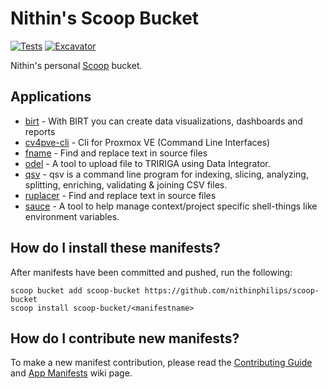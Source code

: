 # Nithin's Scoop Bucket

[![Tests](https://github.com/nithinphilips/scoop-bucket/actions/workflows/ci.yml/badge.svg)](https://github.com/nithinphilips/scoop-bucket/actions/workflows/ci.yml) [![Excavator](https://github.com/nithinphilips/scoop-bucket/actions/workflows/excavator.yml/badge.svg)](https://github.com/nithinphilips/scoop-bucket/actions/workflows/excavator.yml)

Nithin's personal [Scoop](https://scoop.sh) bucket.

## Applications

* [birt](https://eclipse-birt.github.io/birt-website) - With BIRT you can create data visualizations, dashboards and reports
* [cv4pve-cli](https://github.com/Corsinvest/cv4pve-cli) - Cli for Proxmox VE (Command Line Interfaces)
* [fname](https://github.com/Splode/fname) - Find and replace text in source files
* [odel](https://github.com/nithinphilips/odel) - A tool to upload file to TRIRIGA using Data Integrator.
* [qsv](https://github.com/jqnatividad/qsv) - qsv is a command line program for indexing, slicing, analyzing, splitting, enriching, validating & joining CSV files.
* [ruplacer](https://github.com/your-tools/ruplacer) - Find and replace text in source files
* [sauce](https://github.com/DanCardin/sauce) - A tool to help manage context/project specific shell-things like environment variables.

## How do I install these manifests?

After manifests have been committed and pushed, run the following:

```pwsh
scoop bucket add scoop-bucket https://github.com/nithinphilips/scoop-bucket
scoop install scoop-bucket/<manifestname>
```

## How do I contribute new manifests?

To make a new manifest contribution, please read the [Contributing
Guide](https://github.com/ScoopInstaller/.github/blob/main/.github/CONTRIBUTING.md)
and [App Manifests](https://github.com/ScoopInstaller/Scoop/wiki/App-Manifests)
wiki page.

